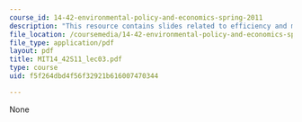 ```yaml
---
course_id: 14-42-environmental-policy-and-economics-spring-2011
description: "This resource contains slides related to efficiency and markets.\r\n"
file_location: /coursemedia/14-42-environmental-policy-and-economics-spring-2011/f5f264dbd4f56f32921b616007470344_MIT14_42S11_lec03.pdf
file_type: application/pdf
layout: pdf
title: MIT14_42S11_lec03.pdf
type: course
uid: f5f264dbd4f56f32921b616007470344

---
```

None